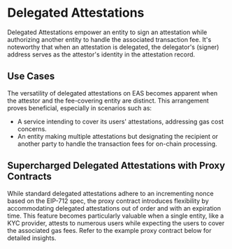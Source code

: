 # Delegated Attestations

Delegated Attestations empower an entity to sign an attestation while authorizing another entity to handle the associated transaction fee. It's noteworthy that when an attestation is delegated, the delegator's (signer) address serves as the attestor's identity in the attestation record.

## Use Cases

The versatility of delegated attestations on EAS becomes apparent when the attestor and the fee-covering entity are distinct. This arrangement proves beneficial, especially in scenarios such as:

- A service intending to cover its users' attestations, addressing gas cost concerns.
- An entity making multiple attestations but designating the recipient or another party to handle the transaction fees for on-chain processing.

## Supercharged Delegated Attestations with Proxy Contracts

While standard delegated attestations adhere to an incrementing nonce based on the EIP-712 spec, the proxy contract introduces flexibility by accommodating delegated attestations out of order and with an expiration time. This feature becomes particularly valuable when a single entity, like a KYC provider, attests to numerous users while expecting the users to cover the associated gas fees. Refer to the example proxy contract below for detailed insights.
